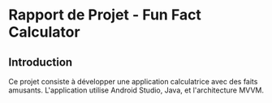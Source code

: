 # Rapport de Projet - Fun Fact Calculator

## Introduction
Ce projet consiste à développer une application calculatrice avec des faits amusants. L'application utilise Android Studio, Java, et l'architecture MVVM.